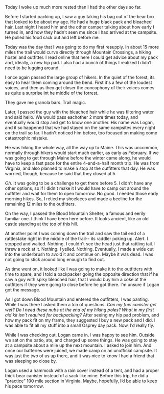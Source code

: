 Today I woke up much more rested than I had the other days so far.

Before I started packing up, I saw a guy taking his bag out of the bear box that looked to be about my age. He had a huge black pack and bleached hair. Last night I heard him and the other camper talking about how early I turned in, and how they hadn't seen me since I had arrived at the campsite. He pulled his food sack out and left before me.

Today was the day that I was going to do my first resupply. In about 15 more miles the trail would curve directly through Mountain Crossings, a hiking hostel and outfitter. I read online that here I could get advice about my pack and, ideally, a new hip pad. I also had a bunch of things I realized I didn’t need to be lugging around.

I once again passed the large group of hikers. In the quiet of the forest, its easy to hear them coming around the bend. First it's a few of the loudest voices, and then as they get closer the concophony of their voices comes as quite a surprise int he middle of the forrest.

 They gave me granola bars. Trail magic.

Later, I passed the guy with the bleached hair while he was filtering water and said hello. We would pass eachother 2 more times today, and eventually would stop and get to know one another. His name was Logan, and it so happened that we had stayed on the same campsites every night on the trail so far. I hadn't noticed him before, too focused on making come catastrophic mistake. 

He was hiking the whole way, all the way up to Maine. This was uncommon, normally through hikers would start much earlier, as early as February. If we was going to get through Maine before the winter came along, he would have to keep a fast pace for the entire 4-and-a-half month trip. He was from Virginia, and also planned to make a stop at the outfitters that day. He was worried, though, because he said that they closed at 5.

*Oh.* It was going to be a challenge to get there before 5. I didn't have any other options, so if I didn't make it I would have to camp out around the outfitter and wait for them to open tomorrow. No good. I needed those early morning hikes. So, I retied my shoelaces and made a beeline for the remaining 12 miles to the outfitters.

On the way, I passed the Blood Mountain Shelter, a famous and eerily familiar one. I think I have been here before. It looks ancient, like an old castle standing at the top of this hill. 

At another point I was coming down the trail and saw the tail end of a rattlestake right in the middle of the trail-- its raddler poking up. Alert. I stopped and waited. Nothing. I couldn't see the head just that rattling tail. I threw a rock at it. Nothing. I yelled. Nothing. Eventually, I made a wide cut into the underbrush to avoid it and continue on. Maybe it was dead. I was not going to stick around long enough to find out.

As time went on, it looked like I was going to make it to the outfitters with time to spare, and I told a backpacker going the opposite direction that if he saw a guy with spiky bleached hair, that I would buy him a coke at the outfitters if they were going to close before he got there. I’m unsure if Logan got the message.

As I got down Blood Mountain and entered the outfitters, I was panting. While I was there I asked them a ton of questions. *Can my fuel canister get wet? Do I need these nubs at the end of my hiking poles? What in my first aid kit isn’t required for backpacking?* After seeing my hip pad problem, and how my pack fit on my frame, they suggested I buy a new pack and I did. I was able to fit all my stuff into a small Osprey day pack. Now, I’d really fly.

While I was checking out, Logan came in. I was happy to see him. Outside we sat on the patio, ate, and charged up some things. He was going to stay at a campsite about a mile up the next mountain. I asked to join him. And once our batteries were juiced, we made camp on an unofficial campsite. It was just the two of us up there, and it was nice to know I had a friend that was sleeping so close by. 

Logan used a hammock with a rain cover instead of a tent, and had a proper thick bear canister instead of a sack like mine. Before this trip, he did a "practice" 100 mile section in Virginia. Maybe, hopefully, I’d be able to keep his pace tomorrow.